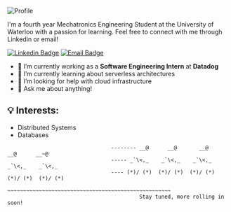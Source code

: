 ![Profile](https://user-images.githubusercontent.com/19421889/89681541-23db0500-d8c3-11ea-8db9-8512e0a94158.png)

I'm a fourth year Mechatronics Engineering Student at the University of Waterloo with a passion for learning. Feel free to connect with me through Linkedin or email!

[![Linkedin Badge](http://img.shields.io/badge/jason--ni-blue?style=for-the-badge&logo=Linkedin&logoColor=white&link=https://www.linkedin.com/in/jason-ni/)](https://www.linkedin.com/in/jason-ni/)
[![Email Badge](https://img.shields.io/badge/-j28ni%40uwaterloo.ca-red?style=for-the-badge&logo=Mail.Ru&logoColor=white&link=mailto:j28ni@uwaterloo.ca)](mailto:j28ni@uwaterloo.ca)


- 🔭 I’m currently working as a **Software Engineering Intern** at **Datadog** 
- 🌱 I’m currently learning about serverless architectures
- 🤔 I’m looking for help with cloud infrastructure
- 💬 Ask me about anything!


## 💡 Interests:
- Distributed Systems
- Databases

```
                                 -------- __@      __@       __@       __@      __~@
                                 ----- _`\<,_    _`\<,_    _`\<,_     _`\<,_    _`\<,_
                                 ---- (*)/ (*)  (*)/ (*)  (*)/ (*)  (*)/ (*)  (*)/ (*)
                                 ~~~~~~~~~~~~~~~~~~~~~~~~~~~~~~~~~~~~~~~~~~~~~~~~~~~~
                                          Stay tuned, more rolling in soon!
 ```

